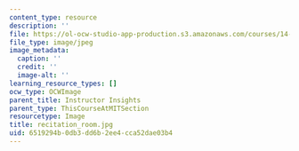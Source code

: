 ```yaml
---
content_type: resource
description: ''
file: https://ol-ocw-studio-app-production.s3.amazonaws.com/courses/14-01-principles-of-microeconomics-fall-2018/6519294b0db3dd6b2ee4cca52dae03b4_recitation_room.jpg
file_type: image/jpeg
image_metadata:
  caption: ''
  credit: ''
  image-alt: ''
learning_resource_types: []
ocw_type: OCWImage
parent_title: Instructor Insights
parent_type: ThisCourseAtMITSection
resourcetype: Image
title: recitation_room.jpg
uid: 6519294b-0db3-dd6b-2ee4-cca52dae03b4
---
```

